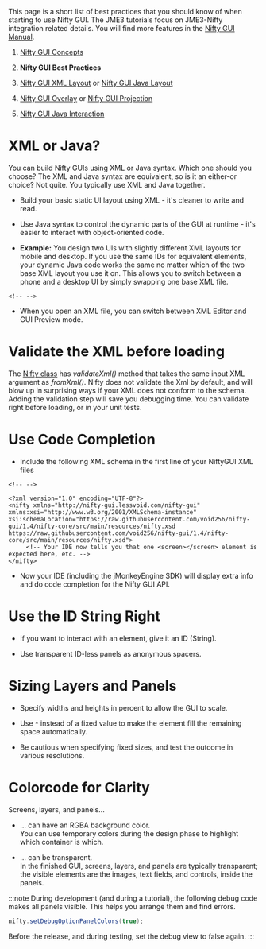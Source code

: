 This page is a short list of best practices that you should know of when
starting to use Nifty GUI. The JME3 tutorials focus on JME3-Nifty
integration related details. You will find more features in the [Nifty
GUI
Manual](https://github.com/nifty-gui/nifty-gui/raw/1.4/nifty-core/manual/nifty-gui-the-manual-1.3.2.pdf).

1.  [Nifty GUI Concepts](../../jme3/advanced/nifty_gui)

2.  **Nifty GUI Best Practices**

3.  [Nifty GUI XML Layout](../../jme3/advanced/nifty_gui_xml_layout)
    or [Nifty GUI Java
    Layout](../../jme3/advanced/nifty_gui_java_layout)

4.  [Nifty GUI Overlay](../../jme3/advanced/nifty_gui_overlay) or
    [Nifty GUI Projection](../../jme3/advanced/nifty_gui_projection)

5.  [Nifty GUI Java
    Interaction](../../jme3/advanced/nifty_gui_java_interaction)

XML or Java?
============

You can build Nifty GUIs using XML or Java syntax. Which one should you
choose? The XML and Java syntax are equivalent, so is it an either-or
choice? Not quite. You typically use XML and Java together.

-   Build your basic static UI layout using XML - it's cleaner to write
    and read.

-   Use Java syntax to control the dynamic parts of the GUI at runtime -
    it's easier to interact with object-oriented code.

-   **Example:** You design two UIs with slightly different XML layouts
    for mobile and desktop. If you use the same IDs for equivalent
    elements, your dynamic Java code works the same no matter which of
    the two base XML layout you use it on. This allows you to switch
    between a phone and a desktop UI by simply swapping one base XML
    file.

```{=html}
<!-- -->
```
-   When you open an XML file, you can switch between XML Editor and GUI
    Preview mode.

Validate the XML before loading
===============================

The [Nifty
class](http://nifty-gui.sourceforge.net/projects/1.4.2/nifty/nifty/apidocs/index.html?de/lessvoid/nifty/Nifty.html)
has *validateXml()* method that takes the same input XML argument as
*fromXml()*. Nifty does not validate the Xml by default, and will blow
up in surprising ways if your XML does not conform to the schema. Adding
the validation step will save you debugging time. You can validate right
before loading, or in your unit tests.

Use Code Completion
===================

-   Include the following XML schema in the first line of your NiftyGUI
    XML files

```{=html}
<!-- -->
```
    <?xml version="1.0" encoding="UTF-8"?>
    <nifty xmlns="http://nifty-gui.lessvoid.com/nifty-gui" xmlns:xsi="http://www.w3.org/2001/XMLSchema-instance" xsi:schemaLocation="https://raw.githubusercontent.com/void256/nifty-gui/1.4/nifty-core/src/main/resources/nifty.xsd https://raw.githubusercontent.com/void256/nifty-gui/1.4/nifty-core/src/main/resources/nifty.xsd">
         <!-- Your IDE now tells you that one <screen></screen> element is expected here, etc. -->
    </nifty>

-   Now your IDE (including the jMonkeyEngine SDK) will display extra
    info and do code completion for the Nifty GUI API.

Use the ID String Right
=======================

-   If you want to interact with an element, give it an ID (String).

-   Use transparent ID-less panels as anonymous spacers.

Sizing Layers and Panels
========================

-   Specify widths and heights in percent to allow the GUI to scale.

-   Use `*` instead of a fixed value to make the element fill the
    remaining space automatically.

-   Be cautious when specifying fixed sizes, and test the outcome in
    various resolutions.

Colorcode for Clarity
=====================

Screens, layers, and panels...

-   ... can have an RGBA background color.\
    You can use temporary colors during the design phase to highlight
    which container is which.

-   ... can be transparent.\
    In the finished GUI, screens, layers, and panels are typically
    transparent; the visible elements are the images, text fields, and
    controls, inside the panels.

:::note
During development (and during a tutorial), the following debug code
makes all panels visible. This helps you arrange them and find errors.

```java
nifty.setDebugOptionPanelColors(true);
```

Before the release, and during testing, set the debug view to false
again.
:::
